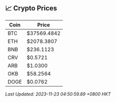 ## 📈 Crypto Prices

| Coin | Price |
| ---- | ----- |
| BTC | $37569.4842 |
| ETH | $2078.3807 |
| BNB | $236.1123 |
| CRV | $0.5721 |
| ARB | $1.0300 |
| OKB | $58.2564 |
| DOGE | $0.0762 |

_Last Updated: 2023-11-23 04:50:59.89 +0800 HKT_